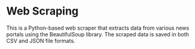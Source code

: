 # Web Scraping
This is a Python-based web scraper that extracts data from various news portals using the BeautifulSoup library. The scraped data is saved in both CSV and JSON file formats.

